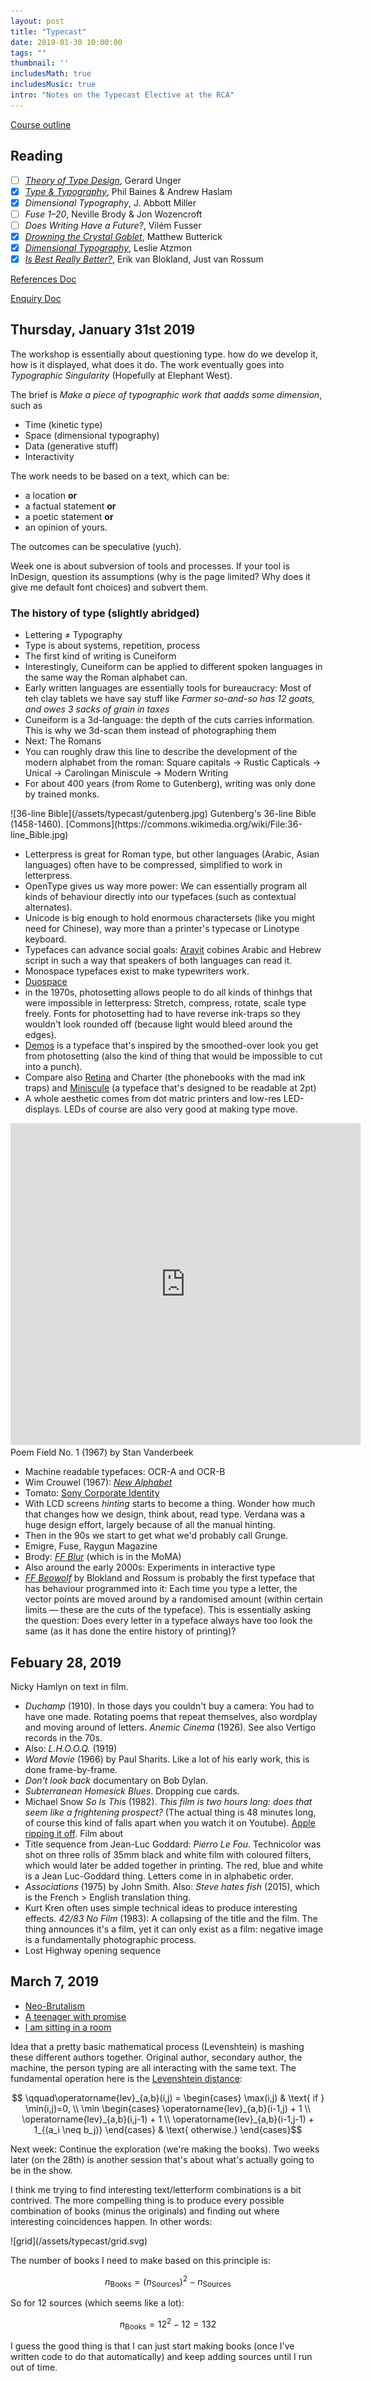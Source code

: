 ```yaml
---
layout: post
title: "Typecast"
date: 2019-01-30 10:00:00
tags: ""
thumbnail: ''
includesMath: true
includesMusic: true
intro: "Notes on the Typecast Elective at the RCA"
---
```


[Course outline](http://rcade.rca.ac.uk/pluginfile.php/69316/mod_resource/content/3/Expanded%20Practice%20-%20Spring%20Term%202019.pdf)

## Reading
- [ ] *[Theory of Type Design](https://www.amazon.co.uk/Theory-Type-Design-Gerard-Unger/dp/9462084408/ref=sr_1_1?ie=UTF8&qid=1549217495&sr=8-1&keywords=Theory+of+Type+Design)*, Gerard Unger
- [x] *[Type & Typography](http://library.rca.ac.uk/client/2015/search/results?qu=Type+%26+Typography&te=ILS#)*, Phil Baines & Andrew Haslam
- [x] *Dimensional Typography*, J. Abbott Miller
- [ ] *Fuse 1–20*, Neville Brody & Jon Wozencroft
- [ ] *Does Writing Have a Future?*, Vilém Fusser
- [x] *[Drowning the Crystal Goblet](https://practicaltypography.com/drowning-the-crystal-goblet.html)*, Matthew Butterick
- [x] *[Dimensional Typography](http://www.eyemagazine.com/blog/post/dimensional-typography)*, Leslie Atzmon
- [x] *[Is Best Really Better?](http://letterror.com/articles/is-best-really-better.html)*, Erik van Blokland, Just van Rossum

[References Doc](https://docs.google.com/document/d/1ENURWyF-r-HDoEKIpoMzVs1wMuL6cijbLwurojOYcM8/edit)

[Enquiry Doc](https://docs.google.com/document/d/14aemrAxaS6A9qcnpsV8QG-AJRa4DZpghiX0tYCDIYtY/edit)

## Thursday, January 31st 2019

The workshop is essentially about questioning type. how do we develop it, how is it displayed, what does it do. The work eventually goes into *Typographic Singularity* (Hopefully at Elephant West).

The brief is *Make a piece of typographic work that aadds some dimension*, such as

- Time (kinetic type)
- Space (dimensional typography)
- Data (generative stuff)
- Interactivity

The work needs to be based on a text, which can be:
 
- a location **or**
- a factual statement **or**
- a poetic statement **or**
- an opinion of yours.

The outcomes can be speculative (yuch).

Week one is about subversion of tools and processes. If your tool is InDesign, question its assumptions (why is the page limited? Why does it give me default font choices) and subvert them.

### The history of type (slightly abridged)

- Lettering ≠ Typography
- Type is about systems, repetition, process
- The first kind of writing is Cuneiform
- Interestingly, Cuneiform can be applied to different spoken languages in the same way the Roman alphabet can.
- Early written languages are essentially tools for bureaucracy: Most of teh clay tablets we have say stuff like *Farmer so-and-so has 12 goats, and owes 3 sacks of grain in taxes*
- Cuneiform is a 3d-language: the depth of the cuts carries information. This is why we 3d-scan them instead of photographing them
- Next: The Romans
- You can roughly draw this line to describe the development of the modern alphabet from the roman: Square capitals → Rustic Capticals → Unical → Carolingan Miniscule → Modern Writing
- For about 400 years (from Rome to Gutenberg), writing was only done by trained monks.

<div class='full' markdown='1'>
![36-line Bible](/assets/typecast/gutenberg.jpg)
Gutenberg's 36-line Bible (1458-1460). [Commons](https://commons.wikimedia.org/wiki/File:36-line_Bible.jpg)
</div>

- Letterpress is great for Roman type, but other languages (Arabic, Asian languages) often have to be compressed, simplified to work in letterpress.
- OpenType gives us way more power: We can essentially program all kinds of behaviour directly into our typefaces (such as contextual alternates).
- Unicode is big enough to hold enormous charactersets (like you might need for Chinese), way more than a printer's typecase or Linotype keyboard.
- Typefaces can advance social goals: [Aravit](https://www.aravrit.com/) cobines Arabic and Hebrew script in such a way that speakers of both languages can read it.
- Monospace typefaces exist to make typewriters work.
- [Duospace](https://ia.net/topics/in-search-of-the-perfect-writing-font)
- in the 1970s, photosetting allows people to do all kinds of thinhgs that were impossible in letterpress: Stretch, compress, rotate, scale type freely. Fonts for photosetting had to have reverse ink-traps so they wouldn't look rounded off (because light would bleed around the edges).
- [Demos](https://typographica.org/typeface-reviews/demos-next/) is a typeface that's inspired by the smoothed-over look you get from photosetting (also the kind of thing that would be impossible to cut into a punch).
- Compare also [Retina](https://frerejones.com/families/retina) and Charter (the phonebooks with the mad ink traps) and [Miniscule](https://typographica.org/typeface-reviews/minuscule/) (a typeface that's designed to be readable at 2pt)
- A whole aesthetic comes from dot matric printers and low-res LED-displays. LEDs of course are also very good at making type move.

<p>
<iframe width="560" height="515" src="https://www.youtube.com/embed/OsNmrCgwwQM" frameborder="0" allow="accelerometer; autoplay; encrypted-media; gyroscope; picture-in-picture" allowfullscreen></iframe>
Poem Field No. 1 (1967) by Stan Vanderbeek
</p>

- Machine readable typefaces: OCR-A and OCR-B
- Wim Crouwel (1967): *[New Alphabet](https://www.moma.org/collection/works/139322)*
- Tomato: [Sony Corporate Identity](https://vimeo.com/239379931)
- With LCD screens *hinting* starts to become a thing. Wonder how much that changes how we design, think about, read type. Verdana was a huge design effort, largely because of all the manual hinting.
- Then in the 90s we start to get what we'd probably call Grunge.
- Emigre, Fuse, Raygun Magazine
- Brody: *[FF Blur](https://www.moma.org/collection/works/139325)* (which is in the MoMA)
- Also around the early 2000s: Experiments in interactive type
- *[FF Beowolf](https://www.moma.org/collection/works/139326)* by Blokland and Rossum is probably the first typeface that has behaviour programmed into it: Each time you type a letter, the vector points are moved around by a randomised amount (within certain limits — these are the cuts of the typeface). This is essentially asking the question: Does every letter in a typeface always have too look the same (as it has done the entire history of printing)?

## Febuary 28, 2019

Nicky Hamlyn on text in film.

- *Duchamp* (1910). In those days you couldn't buy a camera: You had to have one made. Rotating poems that repeat themselves, also wordplay and moving around of letters. *Anemic Cinema* (1926). See also Vertigo records in the 70s.
- Also: *L.H.O.O.Q.* (1919)
- *Word Movie* (1966) by Paul Sharits. Like a lot of his early work, this is done frame-by-frame.
- *Don't look back* documentary on Bob Dylan.
- *Subterranean Homesick Blues*. Dropping cue cards.
- Michael Snow *So Is This* (1982). *This film is two hours long: does that seem like a frightening prospect?* (The actual thing is 48 minutes long, of course this kind of falls apart when you watch it on Youtube). [Apple ripping it off](https://www.youtube.com/watch?v=iol8n3m88SA). Film about 
- Title sequence from Jean-Luc Goddard: *Pierro Le Fou*. Technicolor was shot on three rolls of 35mm black and white film with coloured filters, which would later be added together in printing. The red, blue and white is a Jean Luc-Goddard thing. Letters come in in alphabetic order.
- *Associations* (1975) by John Smith. Also: *Steve hates fish* (2015), which is the French > English translation thing.
- Kurt Kren often uses simple technical ideas to produce interesting effects. *42/83 No Film* (1983): A collapsing of the title and the film. The thing announces it's a film, yet it can only exist as a film: negative image is a fundamentally photographic process.
- Lost Highway opening sequence

## March 7, 2019

- [Neo-Brutalism](http://images.adsttc.com/media/images/58f5/63e3/e58e/cea0/5200/0057/newsletter/seoul-neo-brutalist-02.jpg?1492476891)
- [A teenager with promise](https://www.wmagazine.com/gallery/michael-brown-new-york-times-posters-alexandra-bell-brooklyn/all)
- [I am sitting in a room](https://en.wikipedia.org/wiki/I_Am_Sitting_in_a_Room)

Idea that a pretty basic mathematical process (Levenshtein) is mashing these different authors together. Original author, secondary author, the machine, the person typing are all interacting with the same text. The fundamental operation here is the [Levenshtein distance](https://en.wikipedia.org/wiki/Levenshtein_distance):


$$ \qquad\operatorname{lev}_{a,b}(i,j) = \begin{cases}
  \max(i,j) & \text{ if } \min(i,j)=0, \\
  \min \begin{cases}
          \operatorname{lev}_{a,b}(i-1,j) + 1 \\
          \operatorname{lev}_{a,b}(i,j-1) + 1 \\
          \operatorname{lev}_{a,b}(i-1,j-1) + 1_{(a_i \neq b_j)}
       \end{cases} & \text{ otherwise.}
\end{cases}$$

Next week: Continue the exploration (we're making the books). Two weeks later (on the 28th) is another session that's about what's actually going to be in the show.

I think me trying to find interesting text/letterform combinations is a bit contrived. The more compelling thing is to produce every possible combination of books (minus the originals) and finding out where interesting coincidences happen. In other words:

<div class='full' markdown='1'>
![grid](/assets/typecast/grid.svg)
</div>

The number of books I need to make based on this principle is:

$$n_{\text{Books}} = (n_{\text{Sources}})^2 - n_{\text{Sources}} $$

So for 12 sources (which seems like a lot):

$$n_{\text{Books}} = 12^2 - 12 = 132$$

I guess the good thing is that I can just start making books (once I've written code to do that automatically) and keep adding sources until I run out of time.